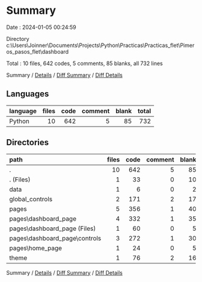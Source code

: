 # Summary

Date : 2024-01-05 00:24:59

Directory c:\\Users\\Joinner\\Documents\\Projects\\Python\\Practicas\\Practicas_flet\\Pimeros_pasos_flet\\dashboard

Total : 10 files,  642 codes, 5 comments, 85 blanks, all 732 lines

Summary / [Details](details.md) / [Diff Summary](diff.md) / [Diff Details](diff-details.md)

## Languages
| language | files | code | comment | blank | total |
| :--- | ---: | ---: | ---: | ---: | ---: |
| Python | 10 | 642 | 5 | 85 | 732 |

## Directories
| path | files | code | comment | blank | total |
| :--- | ---: | ---: | ---: | ---: | ---: |
| . | 10 | 642 | 5 | 85 | 732 |
| . (Files) | 1 | 33 | 0 | 10 | 43 |
| data | 1 | 6 | 0 | 2 | 8 |
| global_controls | 2 | 171 | 2 | 17 | 190 |
| pages | 5 | 356 | 1 | 40 | 397 |
| pages\\dashboard_page | 4 | 332 | 1 | 35 | 368 |
| pages\\dashboard_page (Files) | 1 | 60 | 0 | 5 | 65 |
| pages\\dashboard_page\\controls | 3 | 272 | 1 | 30 | 303 |
| pages\\home_page | 1 | 24 | 0 | 5 | 29 |
| theme | 1 | 76 | 2 | 16 | 94 |

Summary / [Details](details.md) / [Diff Summary](diff.md) / [Diff Details](diff-details.md)
